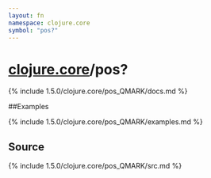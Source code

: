 ```yaml
---
layout: fn
namespace: clojure.core
symbol: "pos?"
---
```


# [clojure.core](../)/pos?

{% include 1.5.0/clojure.core/pos_QMARK/docs.md %}

##Examples

{% include 1.5.0/clojure.core/pos_QMARK/examples.md %}
## Source
{% include 1.5.0/clojure.core/pos_QMARK/src.md %}

